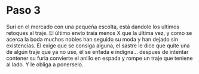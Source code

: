 # Paso 3
 
Suri en el mercado con una pequeña escolta, está dandole los ultimos retoques al traje. El último envío traía menos X que la última vez, y como se acerca la boda muchos nobles han seguido su moda y han dejado sin existencias. El exige que se consiga alguna, el sastre le dice que quite una de algún traje que ya no use, él se enfada e indigna... despues de intentar contener su furia convierte el anillo en espada y rompe un traje que teniene al lado. Y le obliga a ponerselo.